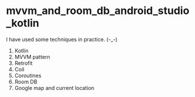 # mvvm_and_room_db_android_studio_kotlin
I have used some techniques in practice. (-_-) 
1) Kotlin
2) MVVM pattern
3) Retrofit 
4) Coil
5) Coroutines
6) Room DB
7) Google map and current location
